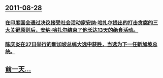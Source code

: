 ## [2011-08-28](/zh/news/2011/08/28/index.md)

### [ 在印度国会通过决议接受社会活动家安纳·哈扎尔提出的打击贪腐的三大关键原则后，安纳·哈扎尔结束了他长达13天的绝食活动。](/zh/news/2011/08/28/在印度国会通过决议接受社会活动家安纳-哈扎尔提出的打击贪腐的三大关键原则后-安纳-哈扎尔结束了他长达13天的绝食活动.md)
### [ 陈庆炎在27日举行的新加坡总统大选中获胜，当选为下一任新加坡总统。](/zh/news/2011/08/28/陈庆炎在27日举行的新加坡总统大选中获胜-当选为下一任新加坡总统.md)
## [前一天...](/zh/news/2011/08/27/index.md)

